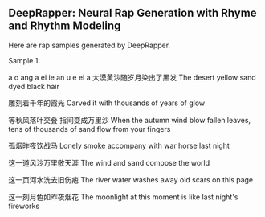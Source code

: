 ## DeepRapper: Neural Rap Generation with Rhyme and Rhythm Modeling

Here are rap samples generated by DeepRapper.

Sample 1:

a o ang a ei ie an u e ei a
大漠黄沙随岁月染出了黑发              The desert yellow sand dyed black hair

雕刻着千年的霞光  Carved it with thousands of years of glow

等秋风落叶交叠 指间变成万里沙  When the autumn wind blow fallen leaves, tens of thousands of sand flow from your fingers 
 
孤烟昨夜饮战马   Lonely smoke accompany with war horse last night

这一道风沙万里敬天涯   The wind and sand compose the world

这一页河水洗去旧伤疤   The river water washes away old scars on this page

这一刻月色如昨夜烟花   The moonlight at this moment is like last night's fireworks


